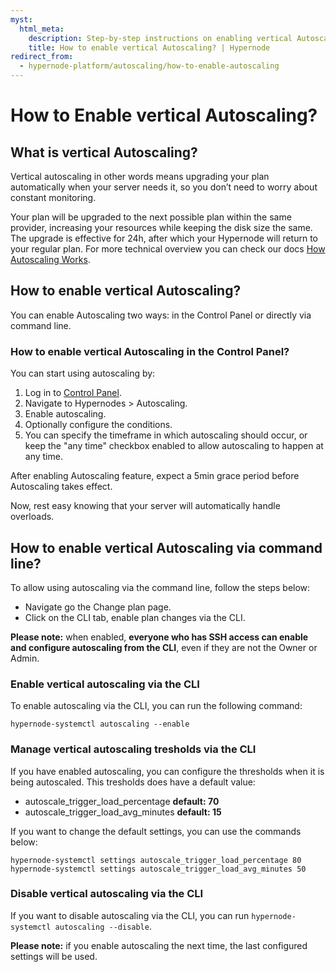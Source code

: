 ```yaml
---
myst:
  html_meta:
    description: Step-by-step instructions on enabling vertical Autoscaling through the Control Panel or command line
    title: How to enable vertical Autoscaling? | Hypernode
redirect_from:
  - hypernode-platform/autoscaling/how-to-enable-autoscaling
---
```


# How to Enable vertical Autoscaling?

## What is vertical Autoscaling?

Vertical autoscaling in other words means upgrading your plan automatically when your server needs it, so you don’t need to worry about constant monitoring.

Your plan will be upgraded to the next possible plan within the same provider, increasing your resources while keeping the disk size the same. The upgrade is effective for 24h, after which your Hypernode will return to your regular plan. For more technical overview you can check our docs [How Autoscaling Works](how-does-vertical-autoscaling-work.md).

## How to enable vertical Autoscaling?

You can enable Autoscaling two ways: in the Control Panel or directly via command line.

### How to enable vertical Autoscaling in the Control Panel?

You can start using autoscaling by:

1. Log in to [Control Panel](https://my.hypernode.com).
1. Navigate to Hypernodes > Autoscaling.
1. Enable autoscaling.
1. Optionally configure the conditions.
1. You can specify the timeframe in which autoscaling should occur, or keep the "any time" checkbox enabled to allow autoscaling to happen at any time.

After enabling Autoscaling feature, expect a 5min grace period before Autoscaling takes effect.

Now, rest easy knowing that your server will automatically handle overloads.

## How to enable vertical Autoscaling via command line?

To allow using autoscaling via the command line, follow the steps below:

- Navigate go the Change plan page.
- Click on the CLI tab, enable plan changes via the CLI.

**Please note:** when enabled, **everyone who has SSH access can enable and configure autoscaling from the CLI**, even if they are not the Owner or Admin.

### Enable vertical autoscaling via the CLI

To enable autoscaling via the CLI, you can run the following command:

```console
hypernode-systemctl autoscaling --enable
```

### Manage vertical autoscaling tresholds via the CLI

If you have enabled autoscaling, you can configure the thresholds when it is being autoscaled.
This tresholds does have a default value:

- autoscale_trigger_load_percentage **default: 70**
- autoscale_trigger_load_avg_minutes **default: 15**

If you want to change the default settings, you can use the commands below:

```console
hypernode-systemctl settings autoscale_trigger_load_percentage 80
hypernode-systemctl settings autoscale_trigger_load_avg_minutes 50
```

### Disable vertical autoscaling via the CLI

If you want to disable autoscaling via the CLI, you can run `hypernode-systemctl autoscaling --disable`.

**Please note:** if you enable autoscaling the next time, the last configured settings will be used.
